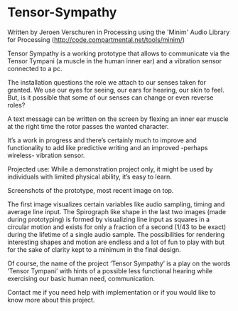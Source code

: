 # Tensor-Sympathy
Written by Jeroen Verschuren in Processing using the 'Minim' Audio Library for Processing (http://code.compartmental.net/tools/minim/)

Tensor Sympathy is a working prototype that allows to communicate via the Tensor Tympani (a muscle in the human inner ear) and a vibration sensor connected to a pc.

The installation questions the role we attach to our senses taken for granted. We use our eyes for seeing, our ears for hearing, our skin to feel. But, is it possible that some of our senses can change or even reverse roles?

A text message can be written on the screen by flexing an inner ear muscle at the right time the rotor passes the wanted character.

It’s a work in progress and there’s certainly much to improve and functionality to add like predictive writing and an improved -perhaps wireless- vibration sensor.

Projected use: While a demonstration project only, it might be used by individuals with limited physical ability, it’s easy to learn.

Screenshots of the prototype, most recent image on top.

The first image visualizes certain variables like audio sampling, timing and average line input. The Spirograph like shape in the last two images (made during prototyping) is formed by visualizing line input as squares in a circular motion and exists for only a fraction of a second (1/43 to be exact) during the lifetime of a single audio sample. The possibilities for rendering interesting shapes and motion are endless and a lot of fun to play with but for the sake of clarity kept to a minimum in the final design.

Of course, the name of the project ‘Tensor Sympathy’ is a play on the words ‘Tensor Tympani’ with hints of a possible less functional hearing while exercising our basic human need, communication.

Contact me if you need help with implementation or if you would like to know more about this project.
